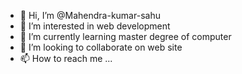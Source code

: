 - 👋 Hi, I’m @Mahendra-kumar-sahu
- 👀 I’m interested in web development
- 🌱 I’m currently learning master degree of computer 
- 💞️ I’m looking to collaborate on web site
- 📫 How to reach me ...

<!---
Mahendra-kumar-sahu/Mahendra-kumar-sahu is a ✨ special ✨ repository because its `README.md` (this file) appears on your GitHub profile.
You can click the Preview link to take a look at your changes.
--->
